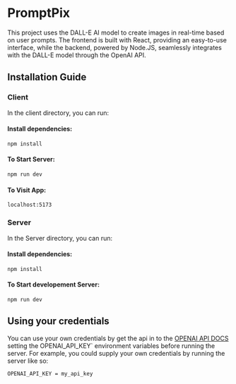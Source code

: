 # PromptPix
This project uses the DALL-E AI model to create images in real-time based on user prompts. The frontend is built with React, providing an easy-to-use interface, while the backend, powered by Node.JS, seamlessly integrates with the DALL-E model through the OpenAI API.

## Installation Guide
### Client
In the client directory, you can run:
#### Install dependencies: 
```
npm install
```

#### To Start Server:
```
npm run dev
``` 

#### To Visit App:
```
localhost:5173
```

### Server
In the Server directory, you can run:
#### Install dependencies: 
```
npm install
```

#### To Start developement  Server:
```
npm run dev
``` 

## Using your credentials
You can use your own credentials by get the api in to the [OPENAI API DOCS](https://beta.openai.com/account/api-keys) setting the OPENAI_API_KEY` environment variables before running the server. For example, you could supply your own credentials by running the server like so:

```
OPENAI_API_KEY = my_api_key
```